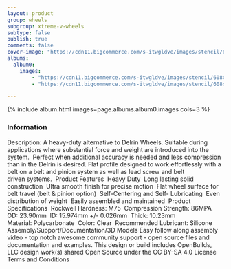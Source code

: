 ```yaml
---
layout: product
group: wheels
subgroup: xtreme-v-wheels
subtype: false
publish: true
comments: false
cover-image: "https://cdn11.bigcommerce.com/s-itwgldve/images/stencil/608x608/products/201/2529/xtreme_vwheel_i2_w_1__23216.1675310612.jpg?c=2"
albums:
  album0:
    images:
        - "https://cdn11.bigcommerce.com/s-itwgldve/images/stencil/608x608/products/201/2529/xtreme_vwheel_i2_w_1__23216.1675310612.jpg?c=2"
        - "https://cdn11.bigcommerce.com/s-itwgldve/images/stencil/608x608/products/201/4205/xtreme_solid_v_wheel__05907.1675310612.png?c=2"

---
```


{% include album.html images=page.albums.album0.images cols=3 %}

### Information

Description:
 A heavy-duty alternative to Delrin Wheels. Suitable during applications where substantial force and weight are introduced into the system.  Perfect when additional accuracy is needed and less compression than in the Delrin is desired. Flat profile designed to work effortlessly with a belt on a belt and pinion system as well as lead screw and belt driven systems.  Product Features   Heavy Duty  Long lasting solid construction  Ultra smooth finish for precise motion  Flat wheel surface for belt travel (belt & pinion option)  Self-Centering and Self- Lubricating  Even distribution of weight  Easily assembled and maintained   Product Specifications   Rockwell Hardness: M75  Compression Strength: 86MPA  OD: 23.90mm  ID: 15.974mm +/- 0.026mm  Thick: 10.23mm  Material: Polycarbonate  Color: Clear  Recommended Lubricant: Silicone   Assembly/Support/Documentation/3D Models   Easy follow along assembly video - top notch awesome community support - open source files and documentation and examples. This design or build includes  OpenBuilds, LLC design work(s) shared Open Source under the CC BY-SA 4.0 License Terms and Conditions  

